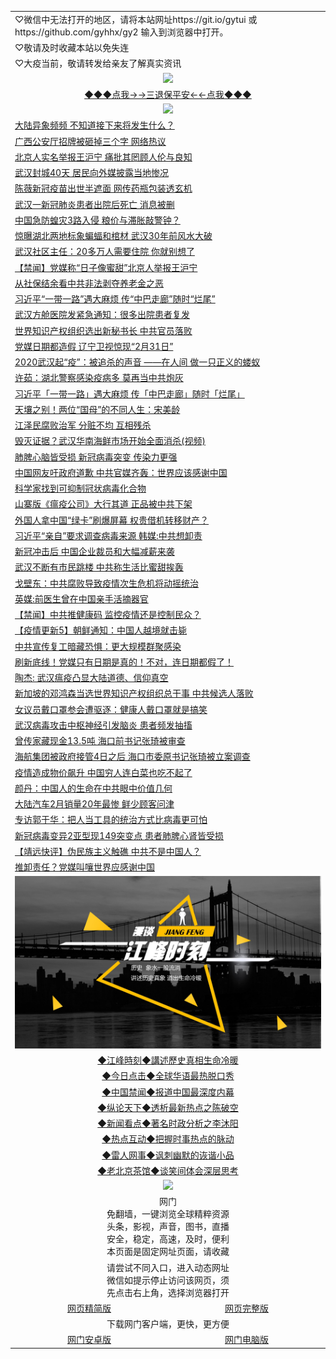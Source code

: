  <table>
<tr>
<td colspan="2" align=left>
♡微信中无法打开的地区，请将本站网址https://git.io/gytui 或 https://github.com/gyhhx/gy2 输入到浏览器中打开。 
 </td>
</tr>
 <tr>
 <td colspan="2" align=left>
♡敬请及时收藏本站以免失连
  <tr>
<td colspan="2" align=left>
♡大疫当前，敬请转发给亲友了解真实资讯
 </td>
</tr>

</td>
 </tr>
  <tr>
    <td colspan="2" align=center><img src="https://github.com/gyhhx/image-upload/blob/master/3t%20(1).jpg"></td>
 </tr>
 <tr><td colspan="2" align="center"><a href="https://xball.casa/oo.aspx?name=ogQuit&key=eqxowaguscvmxdgc&from=gy">◆◆◆点我→→三退保平安←←点我◆◆◆</a></td></tr>
  <tr>
    <td colspan="2" align=center><img src="https://cdn.jsdelivr.net/gh/gyoupiodf/im1/%E7%BD%91%E9%97%A8%E6%96%B0%E9%97%BB1.jpg"></td>
 </tr>
<tr><td colspan="2" align="left"><a href="https://xball.casa/oo.aspx?name=c1139078&key=eqxowaguscvmxdgc&from=gy">大陆异象频频 不知道接下来将发生什么？</a></td></tr>
<tr><td colspan="2" align="left"><a href="https://xball.casa/oo.aspx?name=c1139072&key=eqxowaguscvmxdgc&from=gy">广西公安厅招牌被砸掉三个字 网络热议</a></td></tr>
<tr><td colspan="2" align="left"><a href="https://xball.casa/oo.aspx?name=c1139075&key=eqxowaguscvmxdgc&from=gy">北京人实名举报王沪宁 痛批其罔顾人伦与良知</a></td></tr>
<tr><td colspan="2" align="left"><a href="https://xball.casa/oo.aspx?name=c1139074&key=eqxowaguscvmxdgc&from=gy">武汉封城40天 居民向外媒披露当地惨况</a></td></tr>
<tr><td colspan="2" align="left"><a href="https://xball.casa/oo.aspx?name=c1139175&key=eqxowaguscvmxdgc&from=gy">陈薇新冠疫苗出世半遮面 网传药瓶包装透玄机</a></td></tr>
<tr><td colspan="2" align="left"><a href="https://xball.casa/oo.aspx?name=c1139145&key=eqxowaguscvmxdgc&from=gy">武汉一新冠肺炎患者出院后死亡 消息被删</a></td></tr>
<tr><td colspan="2" align="left"><a href="https://xball.casa/oo.aspx?name=c1139173&key=eqxowaguscvmxdgc&from=gy">中国急防蝗灾3路入侵 粮价与滞胀敲警钟？</a></td></tr>
<tr><td colspan="2" align="left"><a href="https://xball.casa/oo.aspx?name=c1139174&key=eqxowaguscvmxdgc&from=gy">惊曝湖北两地标象蝙蝠和棺材 武汉30年前风水大破</a></td></tr>
<tr><td colspan="2" align="left"><a href="https://xball.casa/oo.aspx?name=c1139180&key=eqxowaguscvmxdgc&from=gy">武汉社区主任：20多万人需要住院 你就别想了</a></td></tr>
<tr><td colspan="2" align="left"><a href="https://xball.casa/oo.aspx?name=c1139146&key=eqxowaguscvmxdgc&from=gy">【禁闻】党媒称“日子像蜜甜”北京人举报王沪宁</a></td></tr>
<tr><td colspan="2" align="left"><a href="https://xball.casa/oo.aspx?name=c1139116&key=eqxowaguscvmxdgc&from=gy">从社保结余看中共非法剥夺养老金之恶</a></td></tr>
<tr><td colspan="2" align="left"><a href="https://xball.casa/oo.aspx?name=c1139086&key=eqxowaguscvmxdgc&from=gy">习近平“一带一路”遇大麻烦 传“中巴走廊”随时“烂尾”</a></td></tr>
<tr><td colspan="2" align="left"><a href="https://xball.casa/oo.aspx?name=c1139171&key=eqxowaguscvmxdgc&from=gy">武汉方舱医院发紧急通知：很多出院患者复发</a></td></tr>
<tr><td colspan="2" align="left"><a href="https://xball.casa/oo.aspx?name=c1139147&key=eqxowaguscvmxdgc&from=gy">世界知识产权组织选出新秘书长 中共官员落败</a></td></tr>
<tr><td colspan="2" align="left"><a href="https://xball.casa/oo.aspx?name=c1139087&key=eqxowaguscvmxdgc&from=gy">党媒日期都造假 辽宁卫视惊现“2月31日”</a></td></tr>
<tr><td colspan="2" align="left"><a href="https://xball.casa/oo.aspx?name=c1139092&key=eqxowaguscvmxdgc&from=gy">2020武汉起“疫”：被追杀的声音 ——在人间 做一只正义的蝼蚁</a></td></tr>
<tr><td colspan="2" align="left"><a href="https://xball.casa/oo.aspx?name=c1139090&key=eqxowaguscvmxdgc&from=gy">许茹：湖北警察感染疫病多 莫再当中共炮灰</a></td></tr>
<tr><td colspan="2" align="left"><a href="https://xball.casa/oo.aspx?name=c1139134&key=eqxowaguscvmxdgc&from=gy">习近平「一带一路」遇大麻烦 传「中巴走廊」随时「烂尾」</a></td></tr>
<tr><td colspan="2" align="left"><a href="https://xball.casa/oo.aspx?name=c1139158&key=eqxowaguscvmxdgc&from=gy">天壤之别！两位“国母”的不同人生：宋美龄</a></td></tr>
<tr><td colspan="2" align="left"><a href="https://xball.casa/oo.aspx?name=c1139157&key=eqxowaguscvmxdgc&from=gy">江泽民腐败治军 分赃不均 互相残杀</a></td></tr>
<tr><td colspan="2" align="left"><a href="https://xball.casa/oo.aspx?name=c1139084&key=eqxowaguscvmxdgc&from=gy">毁灭证据？武汉华南海鲜市场开始全面消杀(视频)</a></td></tr>
<tr><td colspan="2" align="left"><a href="https://xball.casa/oo.aspx?name=c1139083&key=eqxowaguscvmxdgc&from=gy">肺脾心脑皆受损 新冠病毒突变 传染力更强</a></td></tr>
<tr><td colspan="2" align="left"><a href="https://xball.casa/oo.aspx?name=c1139162&key=eqxowaguscvmxdgc&from=gy">中国网友吁政府道歉 中共官媒齐轰：世界应该感谢中国</a></td></tr>
<tr><td colspan="2" align="left"><a href="https://xball.casa/oo.aspx?name=c1139160&key=eqxowaguscvmxdgc&from=gy">科学家找到可抑制冠状病毒化合物</a></td></tr>
<tr><td colspan="2" align="left"><a href="https://xball.casa/oo.aspx?name=c1139170&key=eqxowaguscvmxdgc&from=gy">山寨版《瘟疫公司》大行其道 正品被中共下架</a></td></tr>
<tr><td colspan="2" align="left"><a href="https://xball.casa/oo.aspx?name=c1139114&key=eqxowaguscvmxdgc&from=gy">外国人拿中国“绿卡”刷爆屏幕 权贵借机转移财产？</a></td></tr>
<tr><td colspan="2" align="left"><a href="https://xball.casa/oo.aspx?name=c1139115&key=eqxowaguscvmxdgc&from=gy">习近平“亲自”要求调查病毒来源 韩媒:中共想卸责</a></td></tr>
<tr><td colspan="2" align="left"><a href="https://xball.casa/oo.aspx?name=c1139112&key=eqxowaguscvmxdgc&from=gy">新冠冲击后 中国企业裁员和大幅减薪来袭</a></td></tr>
<tr><td colspan="2" align="left"><a href="https://xball.casa/oo.aspx?name=c1139102&key=eqxowaguscvmxdgc&from=gy">武汉不断有市民跳楼 中共称生活比蜜甜挨轰</a></td></tr>
<tr><td colspan="2" align="left"><a href="https://xball.casa/oo.aspx?name=c1139113&key=eqxowaguscvmxdgc&from=gy">戈壁东：中共腐败导致疫情次生危机将动摇统治</a></td></tr>
<tr><td colspan="2" align="left"><a href="https://xball.casa/oo.aspx?name=c1139089&key=eqxowaguscvmxdgc&from=gy">英媒:前医生曾在中国亲手活摘器官</a></td></tr>
<tr><td colspan="2" align="left"><a href="https://xball.casa/oo.aspx?name=c1139192&key=eqxowaguscvmxdgc&from=gy">【禁闻】中共推健康码 监控疫情还是控制民众？</a></td></tr>
<tr><td colspan="2" align="left"><a href="https://xball.casa/oo.aspx?name=c1138288&key=eqxowaguscvmxdgc&from=gy">【疫情更新5】朝鲜通知：中国人越境就击毙</a></td></tr>
<tr><td colspan="2" align="left"><a href="https://xball.casa/oo.aspx?name=c1139098&key=eqxowaguscvmxdgc&from=gy">中共宣传复工暗藏恐惧：更大规模群聚感染</a></td></tr>
<tr><td colspan="2" align="left"><a href="https://xball.casa/oo.aspx?name=c1139182&key=eqxowaguscvmxdgc&from=gy">刷新底线！党媒只有日期是真的！不对，连日期都假了！</a></td></tr>
<tr><td colspan="2" align="left"><a href="https://xball.casa/oo.aspx?name=c1139178&key=eqxowaguscvmxdgc&from=gy">陶杰: 武汉瘟疫凸显大陆道德、信仰真空</a></td></tr>
<tr><td colspan="2" align="left"><a href="https://xball.casa/oo.aspx?name=c1139138&key=eqxowaguscvmxdgc&from=gy">新加坡的邓鸿森当选世界知识产权组织总干事 中共候选人落败</a></td></tr>
<tr><td colspan="2" align="left"><a href="https://xball.casa/oo.aspx?name=c1139107&key=eqxowaguscvmxdgc&from=gy">女议员戴口罩参会遭驱逐：健康人戴口罩就是搞笑</a></td></tr>
<tr><td colspan="2" align="left"><a href="https://xball.casa/oo.aspx?name=c1139177&key=eqxowaguscvmxdgc&from=gy">武汉病毒攻击中枢神经引发脑炎 患者频发抽搐</a></td></tr>
<tr><td colspan="2" align="left"><a href="https://xball.casa/oo.aspx?name=c1139149&key=eqxowaguscvmxdgc&from=gy">曾传家藏现金13.5吨 海口前书记张琦被审查</a></td></tr>
<tr><td colspan="2" align="left"><a href="https://xball.casa/oo.aspx?name=c1139136&key=eqxowaguscvmxdgc&from=gy">海航集团被政府接管4日之后 海口市委原书记张琦被立案调查</a></td></tr>
<tr><td colspan="2" align="left"><a href="https://xball.casa/oo.aspx?name=c1139154&key=eqxowaguscvmxdgc&from=gy">疫情造成物价飙升 中国穷人连白菜也吃不起了</a></td></tr>
<tr><td colspan="2" align="left"><a href="https://xball.casa/oo.aspx?name=c1139085&key=eqxowaguscvmxdgc&from=gy">颜丹：中国人的生命在中共眼中价值几何</a></td></tr>
<tr><td colspan="2" align="left"><a href="https://xball.casa/oo.aspx?name=c1139144&key=eqxowaguscvmxdgc&from=gy">大陆汽车2月销量20年最惨 鲜少顾客问津</a></td></tr>
<tr><td colspan="2" align="left"><a href="https://xball.casa/oo.aspx?name=c1139150&key=eqxowaguscvmxdgc&from=gy">专访郭于华：把人当工具的统治方式比病毒更可怕</a></td></tr>
<tr><td colspan="2" align="left"><a href="https://xball.casa/oo.aspx?name=c1139076&key=eqxowaguscvmxdgc&from=gy">新冠病毒变异2亚型现149突变点 患者肺脾心肾皆受损</a></td></tr>
<tr><td colspan="2" align="left"><a href="https://xball.casa/oo.aspx?name=c1139093&key=eqxowaguscvmxdgc&from=gy">【靖远快评】伪民族主义触礁 中共不是中国人？</a></td></tr>
<tr><td colspan="2" align="left"><a href="https://xball.casa/oo.aspx?name=c1139091&key=eqxowaguscvmxdgc&from=gy">推卸责任？党媒叫嚷世界应感谢中国</a></td></tr>
 
 <tr>
   <td colspan="2" align=center><img src="https://github.com/gyoupiodf/im1/blob/master/jf-1.jpg"></td>
  </tr>
   <tr>
   <td colspan="2" align=center> 
<a href="https://xball.casa/oo.aspx?name=c922850&key=eqxowaguscvmxdgc&from=gy&tag=9877">◆江峰時刻◆講述歷史真相生命冷暖</a><br/>
    </td>
  </tr>
   <tr>
   <td colspan="2" align=center> 
<a href="https://xball.casa/oo.aspx?name=c816850&key=eqxowaguscvmxdgc&from=gy&tag=9877">◆今日点击◆全球华语最热脱口秀</a><br/>
    </td>
  </tr>
  <tr>
  <td colspan="2" align=center>
<a href="https://xball.casa/oo.aspx?name=c816860&key=eqxowaguscvmxdgc&from=gy&tag=99733110">◆中国禁闻◆报道中国最深度内幕</a><br/>
   </tr>
  <tr>
     <td colspan="2" align=center>
<a href="https://xball.casa/oo.aspx?name=c816855&key=eqxowaguscvmxdgc&from=gy&tag=997110">◆纵论天下◆透析最新热点之陈破空</a><br/>
   </tr>
   <tr>
      <td colspan="2" align=center>
<a href="https://xball.casa/oo.aspx?name=c838308&key=eqxowaguscvmxdgc&from=gy&tag=9973110">◆新闻看点◆著名时政分析之李沐阳</a><br/>
   </tr>
   <tr>
     <td colspan="2" align=center>
<a href="https://xball.casa/oo.aspx?name=c816852&key=eqxowaguscvmxdgc&from=gy&tag=9733110">◆热点互动◆把握时事热点的脉动</a><br/>
   </tr>
   <tr>
      <td colspan="2" align=center>
<a href="https://xball.casa/oo.aspx?name=c816694&key=eqxowaguscvmxdgc&from=gy&tag=93310">◆雷人网事◆讽刺幽默的诙谐小品</a><br/>
   </tr>
   <tr>
    <td colspan="2" align=center>
<a href="https://xball.casa/oo.aspx?name=c816650&key=eqxowaguscvmxdgc&from=gy&tag=9973110">◆老北京茶馆◆谈笑间体会深层思考</a><br/>
   </tr>
 <tr>
    <td colspan="2" align="center"><img src="https://gitlab.com/ogate2/up/raw/master/_/oGate65.jpg"/></td>
  </tr>
  <tr>
    <td colspan="2" align="center">网门<br/>免翻墙，一键浏览全球精粹资源<br/>头条，影视，声音，图书，直播<br/>安全，稳定，高速，及时，便利<br/>本页面是固定网址页面，请收藏</td>
  <tr>
  <tr>
    <td colspan="2" align="center">请尝试不同入口，进入动态网址<br/>微信如提示停止访问该网页，须<br/>先点击右上角，选择浏览器打开</td>
  <tr>  
  <tr>
    <td align="center"><a href="https://gitcdn.xyz/repo/otiny/up/master/show002.htm">网页精简版</a></td>
    <td align="center"><a href="https://gitcdn.xyz/repo/otiny/up/master/show001.htm">网页完整版</a></td>
  </tr>
  <tr>
    <td colspan="2" align="center">下载网门客户端，更快，更方便</td>
  <tr>
  <tr>
    <td align="center"><a href="https://raw.githubusercontent.com/opipe/up/master/oGatea.apk">网门安卓版</a></td>
    <td align="center"><a href="https://raw.githubusercontent.com/opipe/up/master/oGate.zip">网门电脑版</a></td>
  </tr>
</table>


